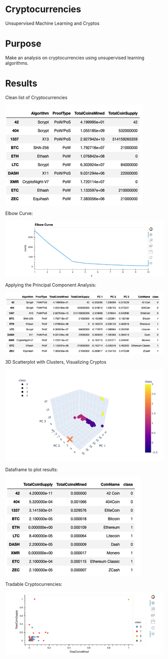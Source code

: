 # Cryptocurrencies
Unsupervised Machine Learning and Cryptos

# Purpose

Make an analysis on cryptocurrencies using unsupervised learning algorithms.

# Results


Clean list of Cryptocurrencies

![This is an image](https://github.com/pipecedillo/Cryptocurrencies/blob/main/Images/foto1.png)

Elbow Curve:

![This is an image](https://github.com/pipecedillo/Cryptocurrencies/blob/main/Images/foto2.png)

Applying the Principal Component Analysis:

![This is an image](https://github.com/pipecedillo/Cryptocurrencies/blob/main/Images/foto3.png)

3D Scatterplot with Clusters, Visualizing Cryptos

![This is an image](https://github.com/pipecedillo/Cryptocurrencies/blob/main/Images/foto4.png)

Dataframe to plot results:

![This is an image](https://github.com/pipecedillo/Cryptocurrencies/blob/main/Images/foto5.png)

Tradable Cryptocurrencies:

![This is an image](https://github.com/pipecedillo/Cryptocurrencies/blob/main/Images/foto6.png)
